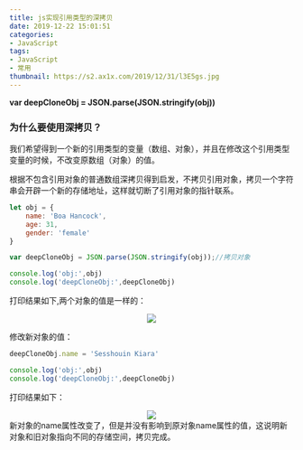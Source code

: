 ```yaml
---
title: js实现引用类型的深拷贝
date: 2019-12-22 15:01:51
categories:
- JavaScript
tags:
- JavaScript
- 常用
thumbnail: https://s2.ax1x.com/2019/12/31/l3E5gs.jpg
---
```

**var deepCloneObj = JSON.parse(JSON.stringify(obj))**

### 为什么要使用深拷贝？
我们希望得到一个新的引用类型的变量（数组、对象），并且在修改这个引用类型变量的时候，不改变原数组（对象）的值。

根据不包含引用对象的普通数组深拷贝得到启发，不拷贝引用对象，拷贝一个字符串会开辟一个新的存储地址，这样就切断了引用对象的指针联系。
```javascript
let obj = {
    name: 'Boa Hancock',
    age: 31,
    gender: 'female'
}

var deepCloneObj = JSON.parse(JSON.stringify(obj));//拷贝对象

console.log('obj:',obj)
console.log('deepCloneObj:',deepCloneObj)
```
<!-- more -->

打印结果如下,两个对象的值是一样的：
<div style="text-align:center;"><img src="/print1.png"></div>


修改新对象的值：
```javascript
deepCloneObj.name = 'Sesshouin Kiara'

console.log('obj:',obj)
console.log('deepCloneObj:',deepCloneObj)

```
打印结果如下：
<div style="text-align:center;"><img src="/print2.png"></div>
新对象的name属性改变了，但是并没有影响到原对象name属性的值，这说明新对象和旧对象指向不同的存储空间，拷贝完成。
